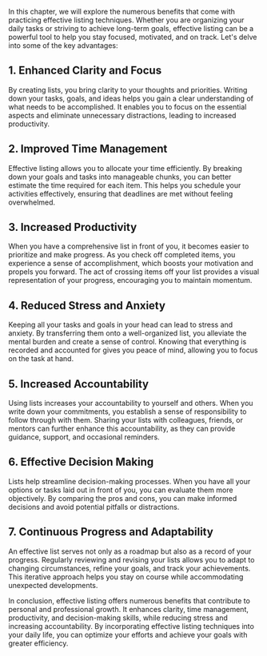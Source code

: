 
In this chapter, we will explore the numerous benefits that come with practicing effective listing techniques. Whether you are organizing your daily tasks or striving to achieve long-term goals, effective listing can be a powerful tool to help you stay focused, motivated, and on track. Let's delve into some of the key advantages:

1\. Enhanced Clarity and Focus
-----------------------------

By creating lists, you bring clarity to your thoughts and priorities. Writing down your tasks, goals, and ideas helps you gain a clear understanding of what needs to be accomplished. It enables you to focus on the essential aspects and eliminate unnecessary distractions, leading to increased productivity.

2\. Improved Time Management
---------------------------

Effective listing allows you to allocate your time efficiently. By breaking down your goals and tasks into manageable chunks, you can better estimate the time required for each item. This helps you schedule your activities effectively, ensuring that deadlines are met without feeling overwhelmed.

3\. Increased Productivity
-------------------------

When you have a comprehensive list in front of you, it becomes easier to prioritize and make progress. As you check off completed items, you experience a sense of accomplishment, which boosts your motivation and propels you forward. The act of crossing items off your list provides a visual representation of your progress, encouraging you to maintain momentum.

4\. Reduced Stress and Anxiety
-----------------------------

Keeping all your tasks and goals in your head can lead to stress and anxiety. By transferring them onto a well-organized list, you alleviate the mental burden and create a sense of control. Knowing that everything is recorded and accounted for gives you peace of mind, allowing you to focus on the task at hand.

5\. Increased Accountability
---------------------------

Using lists increases your accountability to yourself and others. When you write down your commitments, you establish a sense of responsibility to follow through with them. Sharing your lists with colleagues, friends, or mentors can further enhance this accountability, as they can provide guidance, support, and occasional reminders.

6\. Effective Decision Making
----------------------------

Lists help streamline decision-making processes. When you have all your options or tasks laid out in front of you, you can evaluate them more objectively. By comparing the pros and cons, you can make informed decisions and avoid potential pitfalls or distractions.

7\. Continuous Progress and Adaptability
---------------------------------------

An effective list serves not only as a roadmap but also as a record of your progress. Regularly reviewing and revising your lists allows you to adapt to changing circumstances, refine your goals, and track your achievements. This iterative approach helps you stay on course while accommodating unexpected developments.

In conclusion, effective listing offers numerous benefits that contribute to personal and professional growth. It enhances clarity, time management, productivity, and decision-making skills, while reducing stress and increasing accountability. By incorporating effective listing techniques into your daily life, you can optimize your efforts and achieve your goals with greater efficiency.
